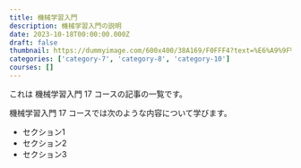 ```yaml
---
title: 機械学習入門
description: 機械学習入門の説明
date: 2023-10-18T00:00:00.000Z
draft: false
thumbnail: https://dummyimage.com/600x400/38A169/F0FFF4?text=%E6%A9%9F%E6%A2%B0%E5%AD%A6%E7%BF%92%E5%85%A5%E9%96%80
categories: ['category-7', 'category-8', 'category-10']
courses: []
---
```


これは 機械学習入門 17 コースの記事の一覧です。

  機械学習入門 17 コースでは次のような内容について学びます。

  - セクション1
  - セクション2
  - セクション3